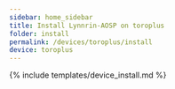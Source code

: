 ```yaml
---
sidebar: home_sidebar
title: Install Lynnrin-AOSP on toroplus
folder: install
permalink: /devices/toroplus/install
device: toroplus
---
```

{% include templates/device_install.md %}
